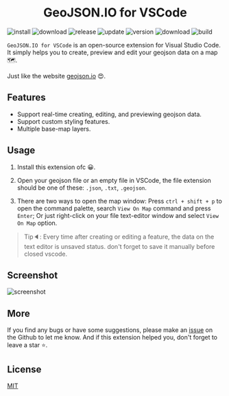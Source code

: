 <h1 align="center"> GeoJSON.IO for VSCode </h1>


<a><img src="https://img.shields.io/visual-studio-marketplace/i/swallow.geojson-io-for-vscode?style=for-the-badge" alt="install"/></a>
<a><img src="https://img.shields.io/visual-studio-marketplace/d/swallow.geojson-io-for-vscode?style=for-the-badge" alt="download"/></a>
<a><img src="https://img.shields.io/visual-studio-marketplace/release-date/swallow.geojson-io-for-vscode?style=for-the-badge" alt="release"/></a>
<a><img src="https://img.shields.io/visual-studio-marketplace/last-updated/swallow.geojson-io-for-vscode?style=for-the-badge" alt="update"/></a>
<a><img src="https://img.shields.io/visual-studio-marketplace/v/swallow.geojson-io-for-vscode?style=for-the-badge" alt="version"/></a>
<a><img src="https://img.shields.io/visual-studio-marketplace/r/swallow.geojson-io-for-vscode?style=for-the-badge" alt="download"/></a>
<a><img src="https://img.shields.io/github/workflow/status/rend42/geojson.io-for-vscode/release?event=push&style=for-the-badge" alt="build"/></a>



`GeoJSON.IO for VSCode` is an open-source extension for Visual Studio Code. It simply helps you to create, preview and edit your geojson data on a map 🗺.

Just like the website [geojson.io](http://geojson.io) 😍.

## Features

* Support real-time creating, editing, and previewing geojson data.
* Support custom styling features.
* Multiple base-map layers.

## Usage

  1. Install this extension ofc 😀.

  2. Open your geojson file or an empty file in VSCode, the file extension should be one of these: `.json`, `.txt`, `.geojson`.
  
  3. There are two ways to open the map window: Press `ctrl + shift + p` to open the command palette, search `View On Map` command and press `Enter`; Or just right-click on your file text-editor window and select `View On Map` option.


> Tip🔈: Every time after creating or editing a feature, the data on the text editor is unsaved status. don't forget to save it manually before closed vscode.


## Screenshot

![screenshot](https://user-images.githubusercontent.com/20656708/169523129-12bf35c9-6c47-45e2-b933-d6fb6421d108.png)

## More

If you find any bugs or have some suggestions, please make an [issue](https://github.com/REND42/geojson.io-for-vscode/issues) on the Github to let me know. And if this extension helped you, don't forget to leave a star ⭐.

## License
[MIT](https://github.com/REND42/geojson.io-for-vscode/blob/main/LICENSE)
